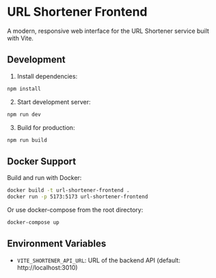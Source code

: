 # URL Shortener Frontend

A modern, responsive web interface for the URL Shortener service built with Vite.

## Development

1. Install dependencies:
```bash
npm install
```

2. Start development server:
```bash
npm run dev
```

3. Build for production:
```bash
npm run build
```

## Docker Support

Build and run with Docker:
```bash
docker build -t url-shortener-frontend .
docker run -p 5173:5173 url-shortener-frontend
```

Or use docker-compose from the root directory:
```bash
docker-compose up
```

## Environment Variables

- `VITE_SHORTENER_API_URL`: URL of the backend API (default: http://localhost:3010)
